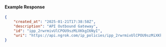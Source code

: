 <!-- Code generated for API Clients. DO NOT EDIT. -->

#### Example Response

```json
{
	"created_at": "2025-01-21T17:38:58Z",
	"description": "API Outbound Gateway",
	"id": "ipp_2rwrmivUlCPOU9szMiXKkgI6NyI",
	"uri": "https://api.ngrok.com/ip_policies/ipp_2rwrmivUlCPOU9szMiXKkgI6NyI"
}
```
